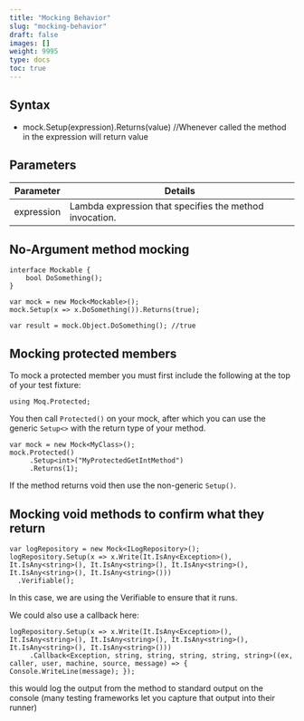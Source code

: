 ```yaml
---
title: "Mocking Behavior"
slug: "mocking-behavior"
draft: false
images: []
weight: 9995
type: docs
toc: true
---
```


## Syntax
 - mock.Setup(expression).Returns(value) //Whenever called the method in the expression will return value

## Parameters
| Parameter | Details|
| --------- | ------ |
| expression|  Lambda expression that specifies the method invocation.  |

## No-Argument method mocking
    interface Mockable {
        bool DoSomething();
    }

    var mock = new Mock<Mockable>();
    mock.Setup(x => x.DoSomething()).Returns(true);

    var result = mock.Object.DoSomething(); //true

## Mocking protected members
To mock a protected member you must first include the following at the top of your test fixture:

    using Moq.Protected;

You then call `Protected()` on your mock, after which you can use the generic `Setup<>` with the return type of your method.

    var mock = new Mock<MyClass>();
    mock.Protected()
         .Setup<int>("MyProtectedGetIntMethod")
         .Returns(1);

If the method returns void then use the non-generic `Setup()`.

## Mocking void methods to confirm what they return
    var logRepository = new Mock<ILogRepository>();
    logRepository.Setup(x => x.Write(It.IsAny<Exception>(), It.IsAny<string>(), It.IsAny<string>(), It.IsAny<string>(), It.IsAny<string>(), It.IsAny<string>()))
      .Verifiable();

In this case, we are using the Verifiable to ensure that it runs.

We could also use a callback here:


    logRepository.Setup(x => x.Write(It.IsAny<Exception>(), It.IsAny<string>(), It.IsAny<string>(), It.IsAny<string>(), It.IsAny<string>(), It.IsAny<string>()))
         .Callback<Exception, string, string, string, string, string>((ex, caller, user, machine, source, message) => { Console.WriteLine(message); });

this would log the output from the method to standard output on the console (many testing frameworks let you capture that output into their runner)

